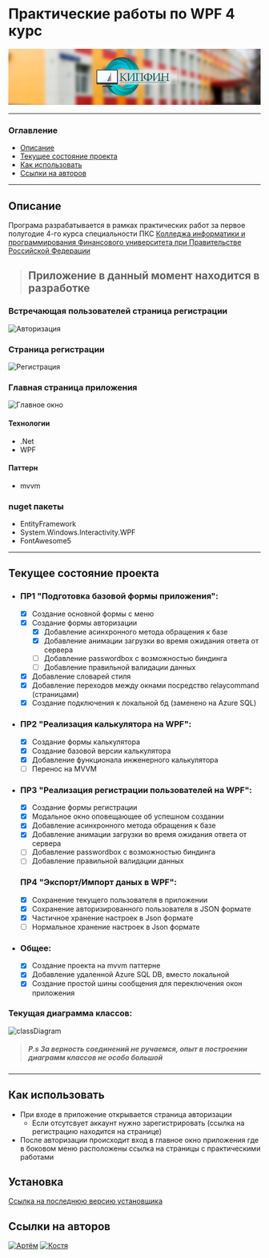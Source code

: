 # __Практические работы по WPF 4 курс__

![Project Image](https://raw.githubusercontent.com/Htomsik/Htomsik/main/Assets/collage.png)


---

### Оглавление

- [Описание](#Описание)
- [Текущее состояние проекта](#Текущее-состояние-проекта)
- [Как использовать](#Как-использовать)
- [Ссылки на авторов](#Ссылки-на-авторов)

---

## __Описание__

Програма разрабатывается в рамках практических работ за первое полугодие 4-го курса специальности ПКС [Колледжа информатики и программирования Финансового университета при Правительстве Российской Федерации](http://www.fa.ru/org/spo/kip/Pages/Home.aspx)

>## __Приложение в данный момент находится в разработке__

### Встречающая пользователей страница регистрации

![Авторизация](https://raw.githubusercontent.com/Htomsik/Praktika4Kurs/master/ReadmyAssets/MainWindow.png)

### Страница регистрации

![Регистрация](https://raw.githubusercontent.com/Htomsik/Praktika4Kurs/master/ReadmyAssets/registrwindow.png)

### Главная страница приложения 
![Главное окно](https://raw.githubusercontent.com/Htomsik/Praktika4Kurs/master/ReadmyAssets/MainMenu.png)

#### Технологии

- .Net
- WPF

#### Паттерн

- mvvm

### nuget пакеты
- EntityFramework
- System.Windows.Interactivity.WPF
- FontAwesome5

---
## Текущее состояние проекта

- ### ПР1 "Подготовка базовой формы приложения":
   - [X] Создание основной формы с меню
   - [X] Создание формы авторизации
        - [X] Добавление асинхронного метода обращения к базе
        - [X] Добавление анимации загрузки во время ожидания ответа от сервера
        - [ ] Добавление passwordbox с возможностью биндинга 
        - [ ] Добавление правильной валидации данных
   - [X] Добавление словарей стиля
   - [X] Добавление переходов между окнами посредство relaycommand (страницами)
   - [X] Создание подключения к локальной бд (заменено на 
   Azure SQL)
   
- ### ПР2 "Реализация калькулятора на WPF":
    - [X] Создание формы калькулятора
    - [X] Создание базовой версии калькулятора
    - [X] Добавление функционала инженерного калькулятора
    - [ ] Перенос на MVVM 

- ### ПР3 "Реализация регистрации пользователей на WPF":
    - [X] Создание формы регистрации
    - [X] Модальное окно оповещающее об успешном создании
    - [X] Добавление асинхронного метода обращения к базе
    - [X] Добавление анимации загрузки во время ожидания ответа от сервера
    - [ ] Добавление passwordbox с возможностью биндинга
    - [ ] Добавление правильной валидации данных 
   
   ### ПР4 "Экспорт/Импорт даных в WPF":
    - [X] Сохранение текущего пользователя в приложении
    - [X] Сохранение авторизированного пользователя в JSON формате
    - [X] Частичное хранение настроек в Json формате
    - [ ] Нормальное хранение настроек в Json формате
    
- ### Общее:
    - [X] Создание проекта на mvvm паттерне
    - [X] Добавление удаленной Azure SQL DB, вместо локальной
    - [X] Создание простой шины сообщения для переключения окон приложения

### Текущая диаграмма классов:
![classDiagram](https://raw.githubusercontent.com/Htomsik/Praktika4Kurs/master/ReadmyAssets/ClassDiagram.png)

> ##### P.s За верность соединений не ручаемся, опыт в построении диаграмм классов не особо большой
   

---

## __Как использовать__

- При входе в приложение открывается страница авторизации
    - Если отсутсвует аккаунт нужно зарегистрировать (ссылка на регистрацию находится на странице)
- После авторизации происходит вход в главное окно приложения где в боковом меню расположены ссылка на страницы с практическими работами

## __Установка__

[Ссылка на последнюю версию установщика](https://drive.google.com/drive/folders/1aGvLi4t4F5CvNTLdGAfF7jjk9sNt0ofy?usp=sharing) 

## __Ссылки на авторов__
[![Артём](https://img.shields.io/badge/-Артём-1C1C22?style=for-the-badge&logo=vk&logoColor=red)](https://vk.com/id506987182)
[![Костя](https://img.shields.io/badge/-Костя-1C1C22?style=for-the-badge&logo=vk&logoColor=blue)](https://vk.com/jessnjake)







